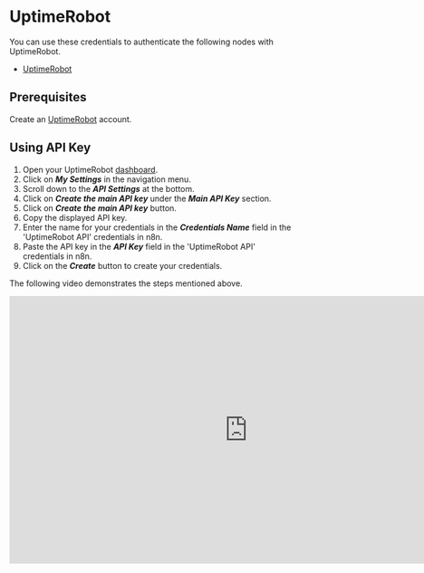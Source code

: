 # UptimeRobot

You can use these credentials to authenticate the following nodes with UptimeRobot.

- [UptimeRobot](/integrations/builtin/app-nodes/n8n-nodes-base.uptimerobot/)

## Prerequisites

Create an [UptimeRobot](https://uptimeRobot.com/) account.

## Using API Key

1. Open your UptimeRobot [dashboard](https://uptimerobot.com/dashboard).
2. Click on ***My Settings*** in the navigation menu.
3. Scroll down to the ***API Settings*** at the bottom.
4. Click on ***Create the main API key*** under the ***Main API Key*** section.
4. Click on ***Create the main API key*** button.
5. Copy the displayed API key.
6. Enter the name for your credentials in the ***Credentials Name*** field in the 'UptimeRobot API' credentials in n8n.
7. Paste the API key in the ***API Key*** field in the 'UptimeRobot API' credentials in n8n.
8. Click on the ***Create*** button to create your credentials.

The following video demonstrates the steps mentioned above.

<div class="video-container">
<iframe width="840" height="472.5" src="https://www.youtube.com/embed/JGfBlAHktxs" frameborder="0" allow="accelerometer; autoplay; clipboard-write; encrypted-media; gyroscope; picture-in-picture" allowfullscreen></iframe>
</div>
